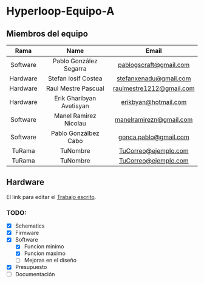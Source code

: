 # Hyperloop-Equipo-A

 ## **Miembros del equipo**

|   Rama   |          Name          |         Email          |
| :------: | :--------------------: | :--------------------: |
| Software | Pablo González Segarra | pablogscraft@gmail.com |
| Hardware |  Stefan Iosif Costea   | stefanxenadu@gmail.com |
| Hardware |  Raul Mestre Pascual   |raulmestre1212@gmail.com|
| Hardware |Erik Gharibyan Avetisyan|  erikbyan@hotmail.com  |
| Software | Manel Ramirez Nicolau  |manelramirezn@gmail.com |
| Software |  Pablo Gonzálbez Cabo  | gonca.pablo@gmail.com  |
|  TuRama  |        TuNombre        |  TuCorreo@ejemplo.com  |
|  TuRama  |        TuNombre        |  TuCorreo@ejemplo.com  |


## **Hardware**

El link para editar el [Trabajo escrito](https://es.overleaf.com/9679599333dgcsbzrrjmvn).


### TODO:
- [x] Schematics
- [X] Firmware
- [X] Software
    - [x] Funcion minimo
    - [x] Funcion maximo
    - [ ] Mejoras en el diseño
- [X] Presupuesto
- [ ] Documentación
